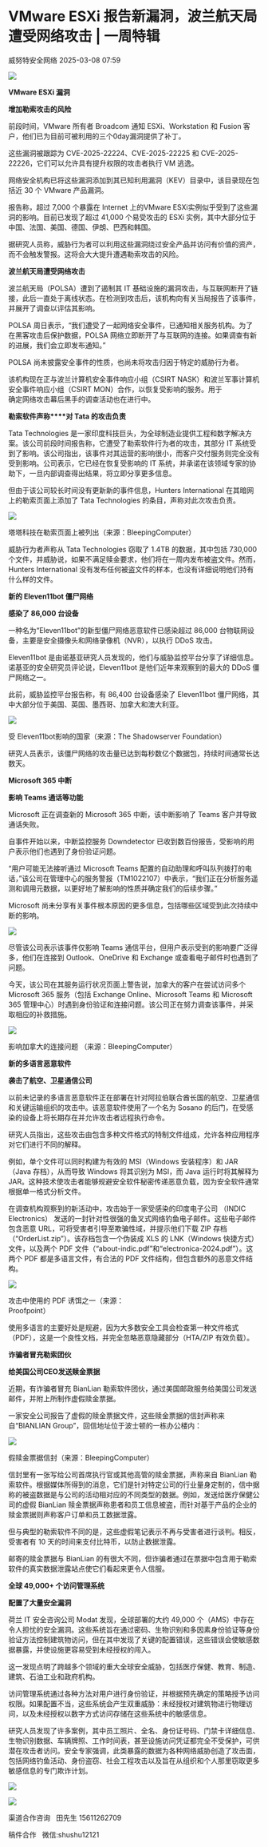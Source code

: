 #  VMware ESXi 报告新漏洞，波兰航天局遭受网络攻击 | 一周特辑   
 威努特安全网络   2025-03-08 07:59  
  
![](https://mmbiz.qpic.cn/mmbiz_gif/vEkwp3V9UtsCHenwq6yibUUpJHfFuHoGGe6K5bHiae123dgXUHyMSZFsnqMsd1ZhPJn4Yg258nb3FPoUBt8H0dFQ/640?wx_fmt=gif&from=appmsg "")  
  
**VMware ESXi 漏洞**  
  
**增加勒索攻击的风险**  
  
  
  
  
前段时间，VMware 所有者 Broadcom 通知 ESXi、Workstation 和 Fusion 客户，他们已为目前可被利用的三个0day漏洞提供了补丁。  
  
这些漏洞被跟踪为 CVE-2025-22224、CVE-2025-22225 和 CVE-2025-22226，它们可以允许具有提升权限的攻击者执行 VM 逃逸。  
  
网络安全机构已将这些漏洞添加到其已知利用漏洞（KEV）目录中，该目录现在包括近 30 个 VMware 产品漏洞。  
  
报告称，超过 7,000 个暴露在 Internet 上的VMware ESXi实例似乎受到了这些漏洞的影响。目前已发现了超过 41,000 个易受攻击的 ESXi 实例，其中大部分位于中国、法国、美国、德国、伊朗、巴西和韩国。  
  
据研究人员称，威胁行为者可以利用这些漏洞绕过安全产品并访问有价值的资产，而不会触发警报。这将会大大提升遭遇勒索攻击的风险。  
  
**波兰航天局遭受网络攻击**  
  
  
  
  
波兰航天局（POLSA）遭到了遏制其 IT 基础设施的漏洞攻击，与互联网断开了链接，此后一直处于离线状态。在检测到攻击后，该机构向有关当局报告了该事件，并展开了调查以评估其影响。  
  
POLSA 周日表示，“我们遭受了一起网络安全事件，已通知相关服务机构。为了在黑客攻击后保护数据，POLSA 网络立即断开了与互联网的连接。如果调查有新的进展，我们会立即发布通知。”  
  
POLSA 尚未披露安全事件的性质，也尚未将攻击归因于特定的威胁行为者。  
  
该机构现在正与波兰计算机安全事件响应小组（CSIRT NASK）和波兰军事计算机安全事件响应小组（CSIRT MON）合作，以恢复受影响的服务。用于  
确定网络攻击幕后黑手的调查活动也在进行中。  
  
**勒索软件声称****对 Tata 的攻击负责**  
  
  
  
  
Tata Technologies 是一家印度科技巨头，为全球制造业提供工程和数字解决方案。该公司前段时间报告称，它遭受了勒索软件行为者的攻击，其部分 IT 系统受到了影响。该公司指出，该事件对其运营的影响很小，而客户交付服务则完全没有受到影响。公司表示，它已经在恢复受影响的 IT 系统，并承诺在该领域专家的协助下，一旦内部调查得出结果，将立即分享更多信息。  
  
但由于该公司较长时间没有更新新的事件信息，Hunters International 在其暗网上的勒索页面上添加了 Tata Technologies 的条目，声称对此次攻击负责。  
  
![](https://mmbiz.qpic.cn/mmbiz_png/vEkwp3V9UtsCHenwq6yibUUpJHfFuHoGGlrtW34wuG9fIZwEQAicZvc5griaOicsNF8Hs6evQ4KjIhGKnjenrpvrFg/640?wx_fmt=png&from=appmsg "")  
  
塔塔科技在勒索页面上被列出（来源：BleepingComputer）  
  
威胁行为者声称从 Tata Technologies 窃取了 1.4TB 的数据，其中包括 730,000 个文件，并威胁说，如果不满足赎金要求，他们将在一周内发布被盗文件。然而，Hunters International 没有发布任何被盗文件的样本，也没有详细说明他们持有什么样的文件。  
  
**新的 Eleven11bot 僵尸网络**  
  
**感染了 86,000 台设备**  
  
  
  
  
一种名为“Eleven11bot”的新型僵尸网络恶意软件已感染超过 86,000 台物联网设备，主要是安全摄像头和网络录像机（NVR），以执行 DDoS 攻击。  
  
Eleven11bot 是由诺基亚研究人员发现的，他们与威胁监控平台分享了详细信息。诺基亚的安全研究员评论说，Eleven11bot 是他们近年来观察到的最大的 DDoS 僵尸网络之一。  
  
此前，威胁监控平台报告称，有 86,400 台设备感染了 Eleven11bot 僵尸网络，其中大部分位于美国、英国、墨西哥、加拿大和澳大利亚。  
  
![](https://mmbiz.qpic.cn/mmbiz_png/vEkwp3V9UtsCHenwq6yibUUpJHfFuHoGGyACJibemaJyKzz2JPIghicGcCW4C9bCSX5FKYyFPTUor8KRMcMvXylYw/640?wx_fmt=png&from=appmsg "")  
  
受 Eleven11bot影响的国家（来源：The Shadowserver Foundation）  
  
研究人员表示，该僵尸网络的攻击量已达到每秒数亿个数据包，持续时间通常长达数天。  
  
**Microsoft 365 中断**  
  
**影响 Teams 通话等功能**  
  
  
  
  
Microsoft 正在调查新的 Microsoft 365 中断，该中断影响了 Teams 客户并导致通话失败。  
  
自事件开始以来，中断监控服务 Downdetector 已收到数百份报告，受影响的用户表示他们也遇到了身份验证问题。  
  
“用户可能无法接听通过 Microsoft Teams 配置的自动助理和呼叫队列拨打的电话，”该公司在管理中心的服务警报（TM1022107）中表示，“我们正在分析服务遥测和调用元数据，以更好地了解影响的性质并确定我们的后续步骤。”  
  
Microsoft 尚未分享有关事件根本原因的更多信息，包括哪些区域受到此次持续中断的影响。  
  
![](https://mmbiz.qpic.cn/mmbiz_png/vEkwp3V9UtsCHenwq6yibUUpJHfFuHoGG8fcqJyaK1SMMVib8y8V2NDC3T6Ep0DMq7tbzBEsr7riawa5J4bYPEUtA/640?wx_fmt=png&from=appmsg "")  
  
尽管该公司表示该事件仅影响 Teams 通信平台，但用户表示受到的影响要广泛得多，他们在连接到 Outlook、OneDrive 和 Exchange 或查看电子邮件时也遇到了问题。  
  
今天，该公司在其服务运行状况页面上警告说，加拿大的客户在尝试访问多个 Microsoft 365 服务（包括 Exchange Online、Microsoft Teams 和 Microsoft 365 管理中心）时遇到身份验证和连接问题。该公司正在努力调查该事件，并采取相应的补救措施。  
  
![](https://mmbiz.qpic.cn/mmbiz_png/vEkwp3V9UtsCHenwq6yibUUpJHfFuHoGGOK8VZMUicRXrHxuWbuZpzwaLREh9Rav0qSdhXDqib0Bn8AHIwmQdEypw/640?wx_fmt=png&from=appmsg "")  
  
影响加拿大的连接问题 （来源：BleepingComputer）  
  
**新的多语言恶意软件**  
  
**袭击了航空、卫星通信公司**  
  
  
  
  
以前未记录的多语言恶意软件正在部署在针对阿拉伯联合酋长国的航空、卫星通信和关键运输组织的攻击中。该恶意软件使用了一个名为 Sosano 的后门，在受感染的设备上将长期存在并允许攻击者远程执行命令。  
  
研究人员指出，这些攻击由包含多种文件格式的特制文件组成，允许各种应用程序对它们进行不同的解释。  
  
例如，单个文件可以同时构建为有效的 MSI（Windows 安装程序）和 JAR（Java 存档），从而导致 Windows 将其识别为 MSI，而 Java 运行时将其解释为 JAR。这种技术使攻击者能够规避安全软件秘密传递恶意负载，因为安全软件通常根据单一格式分析文件。  
  
在调查机构观察到的新活动中，攻击始于一家受感染的印度电子公司 （INDIC Electronics） 发送的一封针对性很强的鱼叉式网络钓鱼电子邮件。这些电子邮件包含恶意 URL，可将受害者引导至欺骗性域，并提示他们下载 ZIP 存档（“OrderList.zip”）。该存档包含一个伪装成 XLS 的 LNK（Windows 快捷方式）文件，以及两个 PDF 文件（“about-indic.pdf”和“electronica-2024.pdf”）。这两个 PDF 都是多语言文件，有合法的 PDF 文件结构，但包含额外的恶意文件结构。  
  
![](https://mmbiz.qpic.cn/mmbiz_png/vEkwp3V9UtsCHenwq6yibUUpJHfFuHoGGKpM0L1cV7x57qnjLhJFHtzvGzjbiciaiaaQ2uniaCIphq5dkvYASP2kquQ/640?wx_fmt=png&from=appmsg "")  
  
攻击中使用的 PDF 诱饵之一（来源：  
Proofpoint）  
  
使用多语言的主要好处是规避，因为大多数安全工具会检查第一种文件格式（PDF），这是一个良性文档，并完全忽略恶意隐藏部分（HTA/ZIP 有效负载）。  
  
**诈骗者冒充勒索团伙**  
  
**给美国公司CEO发送赎金票据**  
  
  
  
  
近期，有诈骗者冒充 BianLian 勒索软件团伙，通过美国邮政服务给美国公司发送邮件，并附上所制作虚假赎金票据。  
  
一家安全公司报告了虚假的赎金票据文件，这些赎金票据的信封声称来自“BIANLIAN Group”，回信地址位于波士顿的一栋办公楼内：  
  
![](https://mmbiz.qpic.cn/mmbiz_png/vEkwp3V9UtsCHenwq6yibUUpJHfFuHoGGtMyYLnsJMKYC9vPbRX5jiauA9hMyY2JNgG7s2z93bRwklct3gwqxPoA/640?wx_fmt=png&from=appmsg "")  
  
假赎金票据信封（来源：BleepingComputer）  
  
信封里有一张写给公司首席执行官或其他高管的赎金票据，声称来自 BianLian 勒索软件。根据媒体所得到的消息，它们是针对特定公司的行业量身定制的，信中据称的被盗数据是与公司的活动相对应的不同类型的数据。例如，发送给医疗保健公司的虚假 BianLian 赎金票据声称患者和员工信息被盗，而针对基于产品的企业的赎金票据则声称客户订单和员工数据泄露。  
  
但与典型的勒索软件不同的是，这些虚假笔记表示不再与受害者进行谈判。相反，受害者有 10 天的时间来支付比特币，以防止数据泄露。  
  
邮寄的赎金票据与 BianLian 的有很大不同，但诈骗者通过在票据中包含用于勒索软件的真实数据泄露站点使它们看起来更令人信服。  
  
**全球 49,000+ 个访问管理系统**  
  
**配置了大量安全漏洞**  
  
  
  
  
荷兰 IT 安全咨询公司 Modat 发现，全球部署的大约 49,000 个（AMS）中存在令人担忧的安全漏洞。这些系统旨在通过密码、生物识别和多因素身份验证等身份验证方法控制建筑物访问，但在其中发现了关键的配置错误，这些错误会使敏感数据暴露，并使设施更容易受到未经授权的闯入。  
  
这一发现点明了跨越多个领域的重大全球安全威胁，包括医疗保健、教育、制造、建筑、石油工业和政府机构。  
  
访问管理系统通过各种方法对用户进行身份验证，并根据预先确定的策略授予访问权限。如果配置不当，这些系统会产生双重威胁：未经授权对建筑物进行物理访问，以及未经授权以数字方式访问存储在这些系统中的敏感信息。  
  
研究人员发现了许多案例，其中员工照片、全名、身份证号码、门禁卡详细信息、生物识别数据、车辆牌照、工作时间表，甚至设施访问凭证都完全不受保护，可供潜在攻击者访问。安全专家强调，此类暴露的数据为各种网络威胁创造了攻击面，包括网络钓鱼活动、身份盗窃、社会工程攻击以及旨在从组织和个人那里窃取更多敏感信息的专门欺诈计划。  
  
![](https://mmbiz.qpic.cn/mmbiz_png/vEkwp3V9UtsCHenwq6yibUUpJHfFuHoGGUtNoBichD2U4JMSAqLBgFhO2d7TjlQ0VUibPsPpBR3icIVSA2qnuTww7Q/640?wx_fmt=png&from=appmsg "")  
  
  
![](https://mmbiz.qpic.cn/mmbiz_jpg/vEkwp3V9UtsCHenwq6yibUUpJHfFuHoGGjvME3xkOYLbr5hMeEjphHRzic5iajDrzlksZ05ibEibWntNNpbje4ZS0pA/640?wx_fmt=jpeg&from=appmsg "")  
  
  
渠道合作咨询   田先生 15611262709  
  
稿件合作   微信:shushu12121  
  
  
